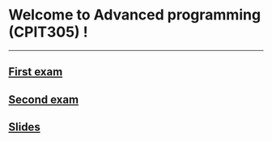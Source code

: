 # Welcome to Advanced programming (CPIT305) !

---

## [**First exam**](FirstExam.md)

## [**Second exam**](SecondExam.md)

## [**Slides**](slides.rar)

